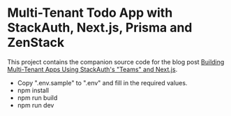 # Multi-Tenant Todo App with StackAuth, Next.js, Prisma and ZenStack

This project contains the companion source code for the blog post [Building Multi-Tenant Apps Using StackAuth's "Teams" and Next.js](https://zenstack.dev/blog/stackauth-multitenancy).

- Copy ".env.sample" to ".env" and fill in the required values.
- npm install
- npm run build
- npm run dev
